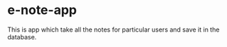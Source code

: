 # e-note-app
This is app which take all the notes for particular users and save it in the database.
